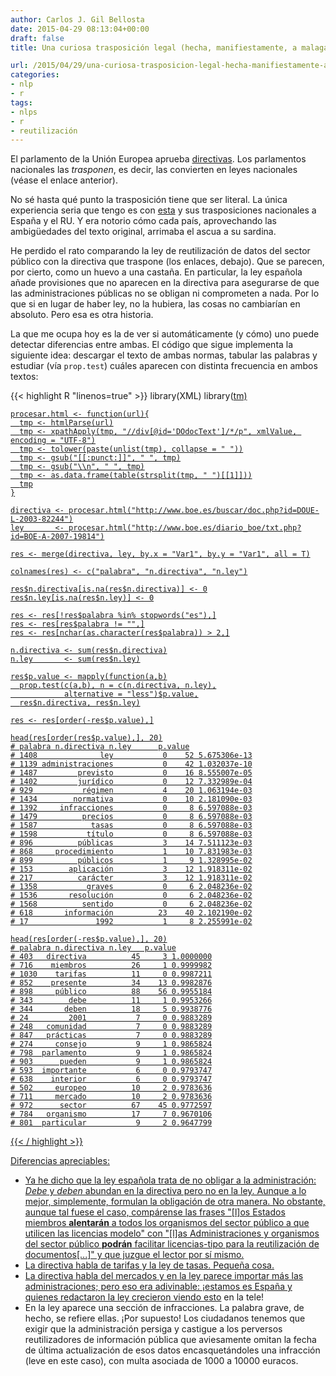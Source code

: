 ```yaml
---
author: Carlos J. Gil Bellosta
date: 2015-04-29 08:13:04+00:00
draft: false
title: Una curiosa trasposición legal (hecha, manifiestamente, a malagana)

url: /2015/04/29/una-curiosa-trasposicion-legal-hecha-manifiestamente-a-malagana/
categories:
- nlp
- r
tags:
- nlps
- r
- reutilización
---
```


El parlamento de la Unión Europea aprueba [directivas](http://es.wikipedia.org/wiki/Directiva_%28Derecho_de_la_Uni%C3%B3n_Europea%29). Los parlamentos nacionales las _trasponen_, es decir, las convierten en leyes nacionales (véase el enlace anterior).

No sé hasta qué punto la trasposición tiene que ser literal. La única experiencia seria que tengo es con [esta](http://en.wikipedia.org/wiki/Capital_Requirements_Directive) y sus trasposiciones nacionales a España y el RU. Y era notorio cómo cada país, aprovechando las ambigüedades del texto original, arrimaba el ascua a su sardina.

He perdido el rato comparando la ley de reutilización de datos del sector público con la directiva que traspone (los enlaces, debajo). Que se parecen, por cierto, como un huevo a una castaña. En particular, la ley española añade provisiones que no aparecen en la directiva para asegurarse de que las administraciones públicas no se obligan ni comprometen a nada. Por lo que si en lugar de haber ley, no la hubiera, las cosas no cambiarían en absoluto. Pero esa es otra historia.

La que me ocupa hoy es la de ver si automáticamente (y cómo) uno puede detectar diferencias entre ambas. El código que sigue implementa la siguiente idea: descargar el texto de ambas normas, tabular las palabras y estudiar (vía `prop.test`) cuáles aparecen con distinta frecuencia en ambos textos:

{{< highlight R "linenos=true" >}}
    library(XML)
    library(<a href="http://inside-r.org/packages/cran/tm">tm)

    procesar.html <- function(url){
      tmp <- htmlParse(url)
      tmp <- xpathApply(tmp, "//div[@id='DOdocText']/*/p", xmlValue, encoding = "UTF-8")
      tmp <- tolower(paste(unlist(tmp), collapse = " "))
      tmp <- gsub("[[:punct:]]", " ", tmp)
      tmp <- gsub("\\n", " ", tmp)
      tmp <- as.data.frame(table(strsplit(tmp, " ")[[1]]))
      tmp
    }

    directiva <- procesar.html("http://www.boe.es/buscar/doc.php?id=DOUE-L-2003-82244")
    ley       <- procesar.html("http://www.boe.es/diario_boe/txt.php?id=BOE-A-2007-19814")

    res <- merge(directiva, ley, by.x = "Var1", by.y = "Var1", all = T)

    colnames(res) <- c("palabra", "n.directiva", "n.ley")

    res$n.directiva[is.na(res$n.directiva)] <- 0
    res$n.ley[is.na(res$n.ley)] <- 0

    res <- res[!res$palabra %in% stopwords("es"),]
    res <- res[res$palabra != "",]
    res <- res[nchar(as.character(res$palabra)) > 2,]

    n.directiva <- sum(res$n.directiva)
    n.ley       <- sum(res$n.ley)

    res$p.value <- mapply(function(a,b)
      prop.test(c(a,b), n = c(n.directiva, n.ley),
                alternative = "less")$p.value,
      res$n.directiva, res$n.ley)

    res <- res[order(-res$p.value),]

    head(res[order(res$p.value),], 20)
    # palabra n.directiva n.ley      p.value
    # 1408              ley           0    52 5.675306e-13
    # 1139 administraciones           0    42 1.032037e-10
    # 1487         previsto           0    16 8.555007e-05
    # 1402         jurídico           0    12 7.332989e-04
    # 929           régimen           4    20 1.063194e-03
    # 1434        normativa           0    10 2.181090e-03
    # 1392     infracciones           0     8 6.597088e-03
    # 1479          precios           0     8 6.597088e-03
    # 1587            tasas           0     8 6.597088e-03
    # 1598           título           0     8 6.597088e-03
    # 896          públicas           3    14 7.511123e-03
    # 868     procedimiento           1    10 7.831983e-03
    # 899          públicos           1     9 1.328995e-02
    # 153        aplicación           3    12 1.918311e-02
    # 217          carácter           3    12 1.918311e-02
    # 1358           graves           0     6 2.048236e-02
    # 1536       resolución           0     6 2.048236e-02
    # 1568          sentido           0     6 2.048236e-02
    # 618       información          23    40 2.102190e-02
    # 17               1992           1     8 2.255991e-02

    head(res[order(-res$p.value),], 20)
    # palabra n.directiva n.ley   p.value
    # 403   directiva          45     3 1.0000000
    # 716    miembros          26     1 0.9999982
    # 1030    tarifas          11     0 0.9987211
    # 852    presente          34    13 0.9982876
    # 898     público          88    56 0.9955184
    # 343        debe          11     1 0.9953266
    # 344       deben          18     5 0.9938776
    # 24         2001           7     0 0.9883289
    # 248   comunidad           7     0 0.9883289
    # 847   prácticas           7     0 0.9883289
    # 274     consejo           9     1 0.9865824
    # 798  parlamento           9     1 0.9865824
    # 903      pueden           9     1 0.9865824
    # 593  importante           6     0 0.9793747
    # 638    interior           6     0 0.9793747
    # 502     europeo          10     2 0.9783636
    # 711     mercado          10     2 0.9783636
    # 972      sector          67    45 0.9772597
    # 784   organismo          17     7 0.9670106
    # 801  particular           9     2 0.9647799
{{< / highlight >}}

Diferencias apreciables:

* Ya he dicho que la ley española trata de no obligar a la administración: _Debe_ y _deben_ abundan en la directiva pero no en la ley. Aunque a lo mejor, simplemente, formulan la obligación de otra manera. No obstante, aunque tal fuese el caso, compárense las frases "[l]os Estados miembros **alentarán** a todos los organismos del sector público a que utilicen las licencias modelo" con "[l]as Administraciones y organismos del sector público **podrán** facilitar licencias-tipo para la reutilización de documentos[...]" y que juzgue el lector por sí mismo.
* La directiva habla de tarifas y la ley de tasas. Pequeña cosa.
* La directiva habla del mercados y en la ley parece importar más las administraciones; pero eso era adivinable: ¡estamos es España y quienes redactaron la ley crecieron viendo [esto](https://www.youtube.com/watch?v=Pqd6Ue44X94) en la tele!
* En la ley aparece una sección de infracciones. La palabra grave, de hecho, se refiere ellas. ¡Por supuesto! Los ciudadanos tenemos que exigir que la administración persiga y castigue a los perversos reutilizadores de información pública que aviesamente omitan la fecha de última actualización de esos datos encasquetándoles una infracción (leve en este caso), con multa asociada de 1000 a 10000 euracos.

